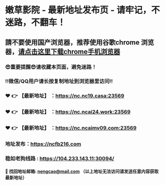 # 嫩草影院 - 最新地址发布页 - 请牢记，不迷路，不翻车！

## 請不要使用国产浏览器，推荐使用谷歌chrome 浏览器，<a href = "https://www.google.cn/chrome/">请点击这里下载chrome手机浏览器</a>

### :sunglasses:重要提醒:sunglasses:请收藏本页面，避免迷路！
### ‼️微信/QQ用户请长按复制地址到浏览器里访问‼️

### :heart: :point_right: 【最新地址】 ：https://nc.nc19.casa:23569
### :heart: :point_right: 【最新地址】 ：https://nc.ncai24.work:23569
### :heart: :point_right: 【最新地址】 ：https://nc.ncaimv09.com:23569

### 地址发布：https://ncfb216.com
### 稳如老狗线路 : https://104.233.143.11:30094/

#### :e-mail: __找回地址邮箱: nengcao@mail.com （以上地址无法访问请发送任意内容获取最新地址）__

